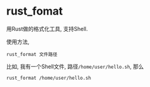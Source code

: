 # rust_fomat
用Rust做的格式化工具, 支持Shell.

使用方法, 
```
rust_format 文件路径
```

比如, 我有一个Shell文件, 路径`/home/user/hello.sh`, 那么
```
rust_format /home/user/hello.sh
```

